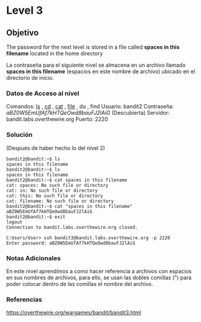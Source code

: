 # Level 3
## Objetivo
The password for the next level is stored in a file called **spaces in this filename** located in the home directory

La contraseña para el siguiente nivel se almacena en un archivo llamado **spaces in this filename** (espacios en este nombre de archivo) ubicado en el directorio de inicio.
### Datos de Acceso al nivel
Comandos: [ls](https://man7.org/linux/man-pages/man1/ls.1.html) , [cd](https://man7.org/linux/man-pages/man1/cd.1p.html) , [cat](https://man7.org/linux/man-pages/man1/cat.1.html) , [file](https://man7.org/linux/man-pages/man1/file.1.html) , du , find
Usuario: bandit2
Contraseña: *aBZ0W5EmUfAf7kHTQeOwd8bauFJ2lAiG* (Descubierta)
Servidor: bandit.labs.overthewire.org
Puerto: 2220
### Solución
(Después de haber hecho lo del nivel 2)
```
bandit2@bandit:~$ ls
spaces in this filename
bandit2@bandit:~$ ls
spaces in this filename
bandit2@bandit:~$ cat spaces in this filename
cat: spaces: No such file or directory
cat: in: No such file or directory
cat: this: No such file or directory
cat: filename: No such file or directory
bandit2@bandit:~$ cat "spaces in this filename"
aBZ0W5EmUfAf7kHTQeOwd8bauFJ2lAiG
bandit2@bandit:~$ exit
logout
Connection to bandit.labs.overthewire.org closed.

C:Users/User> ssh bandit3@bandit.labs.overthewire.org -p 2220
Enter password: aBZ0W5EmUfAf7kHTQeOwd8bauFJ2lAiG
```
### Notas Adicionales
En este nivel aprendimos a como hacer referencia a archivos con espacios en sus nombres de archivos, para ello, se usan las dobles comillas (") para poder colocar dentro de las comillas el nombre del archivo.
### Referencias
https://overthewire.org/wargames/bandit/bandit3.html